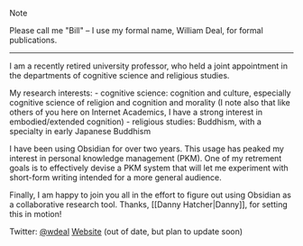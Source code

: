 > [!NOTE]
> Please call me "Bill" – I use my formal name, William Deal, for formal publications.

---

I am a recently retired university professor, who held a joint appointment in the departments of cognitive science and religious studies.

My research interests:
	- cognitive science: cognition and culture, especially cognitive science of religion and cognition and morality (I note also that like others of you here on Internet Academics, I have a strong interest in embodied/extended cognition)
	- religious studies: Buddhism, with a specialty in early Japanese Buddhism

I have been using Obsidian for over two years. This usage has peaked my interest in personal knowledge management (PKM). One of my retrement goals is to effectively devise a PKM system that will let me experiment with short-form writing intended for a more general audience.

Finally, I am happy to join you all in the effort to figure out using Obsidian as a collaborative research tool. Thanks, [[Danny Hatcher|Danny]], for setting this in motion!

Twitter: [@wdeal](https://twitter.com/wdeal)
[Website](https://williamdeal.org) (out of date, but plan to update soon)